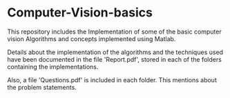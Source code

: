 # Computer-Vision-basics
This repository includes the Implementation of some of the basic computer vision Algorithms and concepts implemented using Matlab.

Details about the implementation of the algorithms and the techniques used have been documented in the file 'Report.pdf', stored in each of the folders containing the implementations.

Also, a file 'Questions.pdf' is included in each folder. This mentions about the problem statements.
